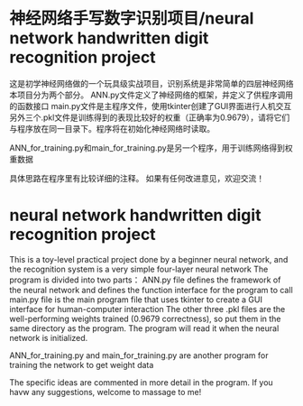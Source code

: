 # 神经网络手写数字识别项目/neural network handwritten digit recognition project 
这是初学神经网络做的一个玩具级实战项目，识别系统是非常简单的四层神经网络
本项目分为两个部分。
ANN.py文件定义了神经网络的框架，并定义了供程序调用的函数接口
main.py文件是主程序文件，使用tkinter创建了GUI界面进行人机交互
另外三个.pkl文件是训练得到的表现比较好的权重（正确率为0.9679），请将它们与程序放在同一目录下。程序将在初始化神经网络时读取。

ANN_for_training.py和main_for_training.py是另一个程序，用于训练网络得到权重数据

具体思路在程序里有比较详细的注释。
如果有任何改进意见，欢迎交流！

# neural network handwritten digit recognition project 
This is a toy-level practical project done by a beginner neural network, and the recognition system is a very simple four-layer neural network
The program is divided into two parts：
ANN.py file defines the framework of the neural network and defines the function interface for the program to call
main.py file is the main program file that uses tkinter to create a GUI interface for human-computer interaction
The other three .pkl files are the well-performing weights trained (0.9679 correctness), so put them in the same directory as the program. The program will read it when the neural network is initialized.

ANN_for_training.py and main_for_training.py are another program for training the network to get weight data

The specific ideas are commented in more detail in the program.
If you havw any suggestions, welcome to massage to me!
